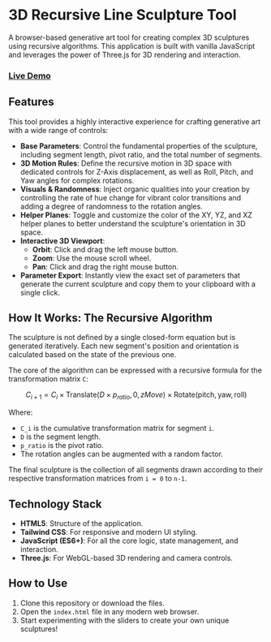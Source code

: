 # 3D Recursive Line Sculpture Tool

A browser-based generative art tool for creating complex 3D sculptures using recursive algorithms. This application is built with vanilla JavaScript and leverages the power of Three.js for 3D rendering and interaction.

### [Live Demo](https://klmtseng.github.io/3D_Sculputure/)

## Features

This tool provides a highly interactive experience for crafting generative art with a wide range of controls:

* **Base Parameters**: Control the fundamental properties of the sculpture, including segment length, pivot ratio, and the total number of segments.
* **3D Motion Rules**: Define the recursive motion in 3D space with dedicated controls for Z-Axis displacement, as well as Roll, Pitch, and Yaw angles for complex rotations.
* **Visuals & Randomness**: Inject organic qualities into your creation by controlling the rate of hue change for vibrant color transitions and adding a degree of randomness to the rotation angles.
* **Helper Planes**: Toggle and customize the color of the XY, YZ, and XZ helper planes to better understand the sculpture's orientation in 3D space.
* **Interactive 3D Viewport**:
    * **Orbit**: Click and drag the left mouse button.
    * **Zoom**: Use the mouse scroll wheel.
    * **Pan**: Click and drag the right mouse button.
* **Parameter Export**: Instantly view the exact set of parameters that generate the current sculpture and copy them to your clipboard with a single click.

## How It Works: The Recursive Algorithm

The sculpture is not defined by a single closed-form equation but is generated iteratively. Each new segment's position and orientation is calculated based on the state of the previous one.

The core of the algorithm can be expressed with a recursive formula for the transformation matrix `C`:

$$
C_{i+1} = C_i \times \text{Translate}(D \times p_{ratio}, 0, zMove) \times \text{Rotate}(\text{pitch}, \text{yaw}, \text{roll})
$$

Where:
* `C_i` is the cumulative transformation matrix for segment `i`.
* `D` is the segment length.
* `p_ratio` is the pivot ratio.
* The rotation angles can be augmented with a random factor.

The final sculpture is the collection of all segments drawn according to their respective transformation matrices from `i = 0` to `n-1`.

## Technology Stack

* **HTML5**: Structure of the application.
* **Tailwind CSS**: For responsive and modern UI styling.
* **JavaScript (ES6+)**: For all the core logic, state management, and interaction.
* **Three.js**: For WebGL-based 3D rendering and camera controls.

## How to Use

1.  Clone this repository or download the files.
2.  Open the `index.html` file in any modern web browser.
3.  Start experimenting with the sliders to create your own unique sculptures!
